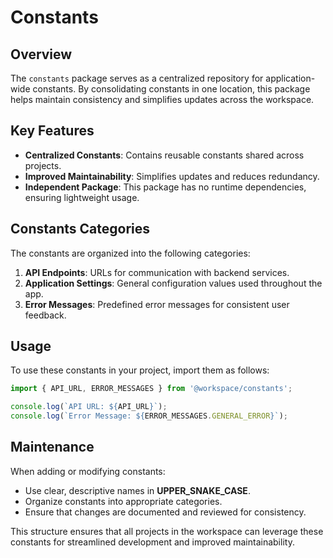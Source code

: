 # Constants

## Overview

The `constants` package serves as a centralized repository for application-wide constants. By consolidating constants in one location, this package helps maintain consistency and simplifies updates across the workspace.

## Key Features

- **Centralized Constants**: Contains reusable constants shared across projects.
- **Improved Maintainability**: Simplifies updates and reduces redundancy.
- **Independent Package**: This package has no runtime dependencies, ensuring lightweight usage.

## Constants Categories

The constants are organized into the following categories:

1. **API Endpoints**: URLs for communication with backend services.
2. **Application Settings**: General configuration values used throughout the app.
3. **Error Messages**: Predefined error messages for consistent user feedback.

## Usage

To use these constants in your project, import them as follows:

```javascript
import { API_URL, ERROR_MESSAGES } from '@workspace/constants';

console.log(`API URL: ${API_URL}`);
console.log(`Error Message: ${ERROR_MESSAGES.GENERAL_ERROR}`);
```

## Maintenance

When adding or modifying constants:

- Use clear, descriptive names in **UPPER_SNAKE_CASE**.
- Organize constants into appropriate categories.
- Ensure that changes are documented and reviewed for consistency.

This structure ensures that all projects in the workspace can leverage these constants for streamlined development and improved maintainability.
